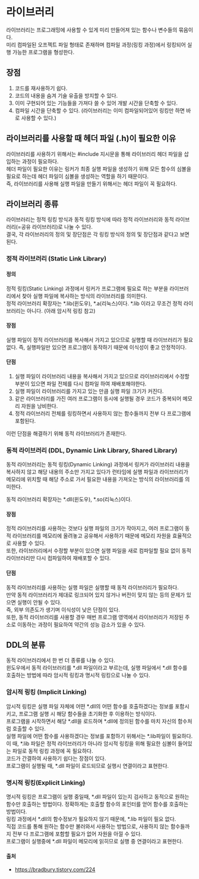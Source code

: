 # 라이브러리

라이브러리는 프로그래밍에 사용할 수 있게 미리 만들어져 있는 함수나 변수들의 묶음이다. <br>
미리 컴파일된 오프젝트 파일 형태로 존재하며 컴파일 과정(링킹 과정)에서 링킹되어 실행 가능한 프로그램을 형성한다.

## 장점

1. 코드를 재사용하기 쉽다.
2. 코드의 내용을 숨겨 기술 유출을 방지할 수 있다.
3. 이미 구현되어 있는 기능들을 가져다 쓸 수 있어 개발 시간을 단축할 수 있다.
4. 컴파일 시간을 단축할 수 있다. (라이브러리는 이미 컴파일되어있어 링킹만 하면 바로 사용할 수 있다.)

## 라이브러리를 사용할 때 헤더 파일 (.h)이 필요한 이유

라이브러리를 사용하기 위해서는 #include 지시문을 통해 라이브러리 헤더 파일을 삽입하는 과정이 필요하다.<br>
헤더 파일이 필요한 이유는 링커가 최종 실행 파일을 생성하기 위해 모든 함수의 심볼을 필요로 하는데 헤더 파일이 심볼을 생성하는 역할을 하기 때문이다.<br>
즉, 라이브러리를 사용해 실행 파일을 만들기 위해서는 헤더 파일이 꼭 필요하다.

## 라이브러리 종류

라이브러리는 정적 링킹 방식과 동적 링킹 방식에 따라 정적 라이브러리와 동적 라이브러리(=공유 라이브러리)로 나눌 수 있다. <br>
결국, 각 라이브러리의 정의 및 장단점은 각 링킹 방식의 정의 및 장단점과 같다고 보면 된다.

### 정적 라이브러리 (Static Link Library)

#### 정의

정적 링킹(Static Linking) 과정에서 링커가 프로그램에 필요로 하는 부분을 라이브러리에서 찾아 실행 파일에 복사하는 방식의 라이브러리를 의미한다.<br>
정적 라이브러리 확장자는 \*.lib(윈도우), \*.a(리눅스)이다.
\*.lib 이라고 무조건 정적 라이브러리는 아니다. (아래 암시적 링킹 참고)

#### 장점

실행 파일이 정적 라이브러리를 복사해서 가지고 있으므로 실행할 때 라이브러리가 필요 없다. 즉, 실행파일만 있으면 프로그램이 동작하기 때문에 이식성이 좋고 안정적이다.

#### 단점

1. 실행 파일이 라이브러리 내용을 복사해서 가지고 있으므로 라이브러리에서 수정할 부분이 있으면 파일 전체를 다시 컴파일 하여 재배포해야한다.
2. 실행 파일이 라이브러리를 가지고 있는 만큼 실행 파일 크기가 커진다.
3. 같은 라이브러리를 가진 여러 프로그램이 동시에 실행될 경우 코드가 중복되어 메모리 자원을 낭비한다.
4. 정적 라이브러리 전체를 링킹하면서 사용하지 않는 함수들까지 전부 다 프로그램에 포함된다.

이런 단점을 해결하기 위해 동적 라이브러리가 존재한다.

### 동적 라이브러리 (DDL, Dynamic Link Library, Shared Library)

동적 라이브러리는 동적 링킹(Dynamic Linking) 과정에서 링커가 라이브러리 내용을 복사하지 않고 해당 내용의 주소만 가지고 있다가 런타임에 실행 파일과 라이브러리가 메모리에 위치할 때 해당 주소로 가서 필요한 내용을 가져오는 방식의 라이브러리를 의미한다. <br>

동적 라이브러리 확장자는 \*.dll(윈도우), \*.so(리눅스)이다.

#### 장점

정적 라이브러리를 사용하는 것보다 실행 파일의 크기가 작아지고, 여러 프로그램이 동적 라이브러리를 메모리에 올려놓고 공유해서 사용하기 때문에 메모리 자원을 효율적으로 사용할 수 있다. <br>
또한, 라이브러리에서 수정할 부분이 있으면 실행 파일을 새로 컴파일할 필요 없이 동적 라이브러리만 다시 컴파일하여 재배포할 수 있다.

#### 단점

동적 라이브러리를 사용하는 실행 파일은 실행할 때 동적 라이브러리가 필요하다. <br> 만약 동적 라이브러리가 제대로 링크되어 있지 않거나 버전이 맞지 않는 등의 문제가 있으면 실행이 안될 수 있다.<br> 즉, 외부 의존도가 생기며 이식성이 낮은 단점이 있다. <br>
또한, 동적 라이브러리를 사용할 경우 매번 프로그램 영역에서 라이브러리가 저장된 주소로 이동하는 과정이 필요하여 약간의 성능 감소가 있을 수 있다.

## DDL의 분류

동적 라이브러리에서 한 번 더 종류를 나눌 수 있다. <br>
윈도우에서 동적 라이브러리를 \*.dll 파일이라고 부르는데, 실행 파일에서 \*.dll 함수를 호출하는 방법에 따라 암시적 링킹과 명시적 링킹으로 나눌 수 있다.

### 암시적 링킹 (Implicit Linking)

암시적 링킹은 실행 파일 자체에 어떤 \*.dll의 어떤 함수를 호출하겠다는 정보를 포함시키고, 프로그램 실행 시 해당 함수들을 초기화한 후 이용하는 방식이다. <br>
프로그램을 시작하면서 해당 \*.dll을 로드하며 \*.dll에 정의된 함수를 마치 자신의 함수처럼 호출할 수 있다.<br>
실행 파일에 어떤 함수를 사용하겠다는 정보를 포함하기 위해서는 \*.lib파일이 필요하다. 이 때, \*.lib 파일은 정적 라이브러리가 아니라 암시적 링킹을 위해 필요한 심볼이 들어있는 파일로 동적 링킹 과정에 꼭 필요하다.<br>
코드가 간결하여 사용하기 쉽다는 장점이 있다.<br>
프로그램이 실행될 때, \*.dll 파일이 로드되므로 실행시 연결이라고 표현한다.

### 명시적 링킹(Explicit Linking)

명시적 링킹은 프로그램이 실행 중일때, \*.dll 파일이 있는지 검사하고 동적으로 원하는 함수만 호출하는 방법이다. 정확하게는 호출할 함수의 포인터를 얻어 함수를 호출하는 방법이다.<br>
링킹 과정에서 \*.dll의 함수정보가 필요하지 않기 때문에, \*.lib 파일이 필요 없다.<br>
직접 코드를 통해 원하는 함수만 불러와서 사용하는 방법으로, 사용하지 않는 함수들까지 전부 다 프로그램에 포함할 필요가 없어 자원을 아낄 수 있다.<br>
프로그램이 실행중에 \*.dll 파일이 메모리에 읽히므로 실행 중 연결이라고 표현한다.

#### 출처

- https://bradbury.tistory.com/224
